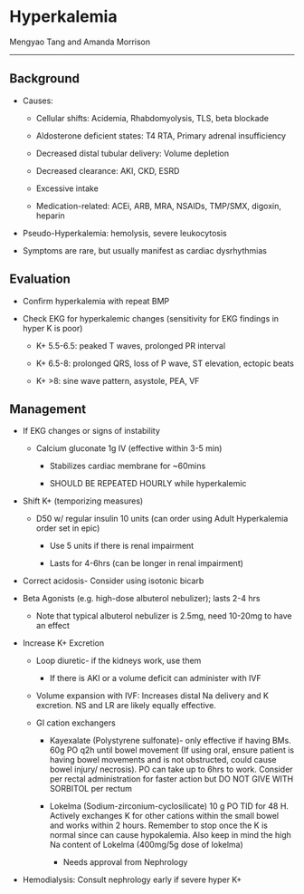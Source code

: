 # Hyperkalemia 

Mengyao Tang and Amanda Morrison

---

## Background

- Causes:

    - Cellular shifts: Acidemia, Rhabdomyolysis, TLS, beta blockade

    - Aldosterone deficient states: T4 RTA, Primary adrenal insufficiency

    - Decreased distal tubular delivery: Volume depletion

    - Decreased clearance: AKI, CKD, ESRD

    - Excessive intake

    - Medication-related: ACEi, ARB, MRA, NSAIDs, TMP/SMX, digoxin,
        heparin

- Pseudo-Hyperkalemia: hemolysis, severe leukocytosis

- Symptoms are rare, but usually manifest as cardiac dysrhythmias

## Evaluation

- Confirm hyperkalemia with repeat BMP

- Check EKG for hyperkalemic changes (sensitivity for EKG findings in
    hyper K is poor)

    - K+ 5.5-6.5: peaked T waves, prolonged PR interval

    - K+ 6.5-8: prolonged QRS, loss of P wave, ST elevation, ectopic beats

    - K+ \>8: sine wave pattern, asystole, PEA, VF

## Management

- If EKG changes or signs of instability

    - Calcium gluconate 1g IV (effective within 3-5 min)

        - Stabilizes cardiac membrane for \~60mins

        - SHOULD BE REPEATED HOURLY while hyperkalemic

- Shift K+ (temporizing measures)

    - D50 w/ regular insulin 10 units (can order using Adult Hyperkalemia
        order set in epic)

        - Use 5 units if there is renal impairment

        - Lasts for 4-6hrs (can be longer in renal impairment)

- Correct acidosis- Consider using isotonic bicarb

- Beta Agonists (e.g. high-dose albuterol nebulizer); lasts 2-4 hrs

    - Note that typical albuterol nebulizer is 2.5mg, need 10-20mg to
        have an effect

- Increase K+ Excretion


    - Loop diuretic- if the kidneys work, use them

        - If there is AKI or a volume deficit can administer with IVF

    - Volume expansion with IVF: Increases distal Na delivery and K
        excretion. NS and LR are likely equally effective.

    - GI cation exchangers

        - Kayexalate (Polystyrene sulfonate)- only effective if having
            BMs. 60g PO q2h until bowel movement (If using oral, ensure
            patient is having bowel movements and is not obstructed, could
            cause bowel injury/ necrosis). PO can take up to 6hrs to work.
            Consider per rectal administration for faster action but DO NOT
            GIVE WITH SORBITOL per rectum

        - Lokelma (Sodium-zirconium-cyclosilicate) 10 g PO TID for 48 H.
            Actively exchanges K for other cations within the small bowel
            and works within 2 hours. Remember to stop once the K is normal
            since can cause hypokalemia. Also keep in mind the high Na
            content of Lokelma (400mg/5g dose of lokelma)

            - Needs approval from Nephrology

- Hemodialysis: Consult nephrology early if severe hyper K+
